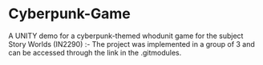 # Cyberpunk-Game
A UNITY demo for a cyberpunk-themed whodunit game for the subject Story Worlds (IN2290)
:-
The project was implemented in a group of 3 and can be accessed through the link in the .gitmodules. 
